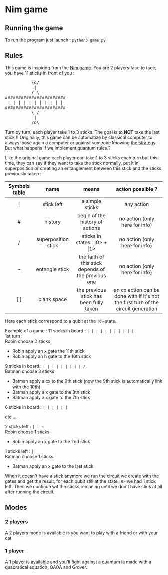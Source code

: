 # Nim game
## Running the game
To run the program just launch : `python3 game.py`

## Rules
This game is inspiring from the [Nim game](https://en.wikipedia.org/wiki/Nim). You are 2 players face to face, you have 11 sticks in front of you :
<pre>
          \o/
           |
          / \
#######################
 | | | | | | | | | | | 
#######################
          \ /
           |
          /o\
</pre>
Turn by turn, each player take 1 to 3 sticks. The goal is to **NOT** take the last stick !!
Originally, this game can be automatize by classical computer to always loose again a computer or against someone knowing [the strategy](https://en.wikipedia.org/wiki/Modular_arithmetic#Congruence).
But what happens if we implement quantum rules ?

Like the original game each player can take 1 to 3 sticks each turn but this time, they can say if they want to take the stick normally, put it in superposition or creating an entanglement between this stick and the sticks previously taken :
<table>
	<thead>
		<tr>
			<th align="center">Symbols table</th>
			<th align="center">name</th>
			<th align="center">means</th>
			<th align="center">action possible ?</th>
		</tr>
	</thead>
	<tbody>
		<tr>
			<td align="center">|</td>
			<td align="center">stick left</td>
			<td align="center">a simple sticks</td>
			<td align="center">any action</td>
		</tr>
		<tr>
			<td align="center">#</td>
			<td align="center">history</td>
			<td align="center">begin of the history of actions</td>
			<td align="center">no action (only here for info)</td>
		</tr>
		<tr>
			<td align="center">/</td>
			<td align="center">superposition stick</td>
			<td align="center">sticks in states : |0> + |1></td>
			<td align="center">no action (only here for info)</td>
		</tr>
		<tr>
			<td align="center">¬</td>
			<td align="center">entangle stick</td>
			<td align="center">the faith of this stick depends of the previous one</td>
			<td align="center">no action (only here for info)</td>
		</tr>
		<tr>
			<td align="center">[ ]</td>
			<td align="center">blank space</td>
			<td align="center">the previous stick has been fully taken</td>
			<td align="center">an cx action can be done with if it's not the first turn of the circuit generation</td>
		</tr>
	</tbody>
</table>

Here each stick correspond to a qubit at the `|0>` state.

Example of a game :
11 sticks in board : `| | | | | | | | | | |`  
1st turn :  
Robin choose 2 sticks
  - Robin apply an x gate the 11th stick
  - Robin apply an h gate to the 10th stick

9 sticks in board : `| | | | | | | | | /`  
Batman choose 3 sticks  
  - Batman apply a cx to the 9th stick (now the 9th stick is automatically link with the 10th)
  - Batman apply a x gate to the 8th stick
  - Batman apply a x gate to the 7th stick

6 sticks in board : `| | | | | |`

etc ...

2 sticks left : `| | ¬`  
Robin choose 1 sticks
  - Robin apply an x gate to the 2nd stick

1 sticks left : `|`  
Batman choose 1 sticks
  - Batman apply an x gate to the last stick

When it doesn't have a stick anymore we run the circuit we create with the gates and get the result, for each qubit still at the state `|0>` we had 1 stick left.
Then we continue wit the sticks remaning until we don't have stick at all after running the circuit.

## Modes
### 2 players
A 2 players mode is available is you want to play with a friend or with your cat
### 1 player
A 1 player is available and you'll fight against a quantum ia made with a quadratical equation, QAOA and Grover.
